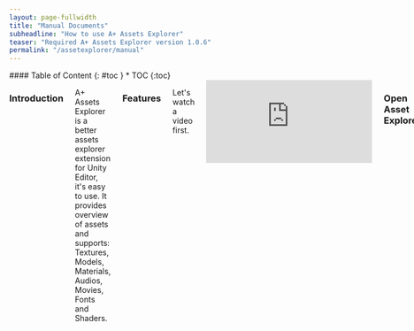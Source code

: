 ```yaml
---
layout: page-fullwidth
title: "Manual Documents"
subheadline: "How to use A+ Assets Explorer"
teaser: "Required A+ Assets Explorer version 1.0.6"
permalink: "/assetexplorer/manual"
---
```

<div class="row">
<div class="medium-4 medium-push-8 columns" markdown="1">
<div class="panel radius" markdown="1">
#### Table of Content 
{: #toc }
* TOC
{:toc}
</div>
</div><!-- /.medium-4.columns -->

<div class="medium-8 medium-pull-4 columns" markdown="1">

### Introduction

A+ Assets Explorer is a better assets explorer extension for Unity Editor, it's easy to use. It provides overview of assets and supports: Textures, Models, Materials, Audios, Movies, Fonts and Shaders.

### Features 

Let's watch a video first.
<div class="flex-video">
  <iframe src="https://www.youtube.com/embed/2iDS5gJdwWE" frameborder="0" allowfullscreen></iframe>
</div>

### Open Asset Explorer

Select the __Assets Explorer__ menu item from the __A+ Assets Explorer__ menu in Unity Editor, or press shortcut __Cmd + SHIFT + W__ in macOS (i.e. OSX) or __Ctrl + SHIFT + W__ on Windows.

#### Find unused assets

Select the __Find unused assets__ menu item from the __A+ Assets Explorer__ menu in Unity Editor, press __Ok__ in pop up dialog.

#### Assets overview report

Click the __Overview__ Tab in Assets Explorer window. __NOTICE:__ the report will show only after we have alreay trigger a build from Unity Editor.

#### Locate assets in Unity

There are two scenarios:

* __Double click a row__ will ping the asset in Project Window of Unity Editor
* __Select the checkbox of rows (one or more)__ and then __click the `Location` button__ in the Assets Explorer Window

#### Customize table headers

1. Open the setting dialog by __Click the `Columns` button__ in the Assets Explorer Window
2. Check/uncheck the checkbox of each header will make it show/hide

If you want to restore the default header settings, just __click the `Restore Default Header Settings` button__.

#### Refresh table

Click the `Refresh` button in the Assets Explorer Window

#### Delete assets

Select the assets you want to delete by check the CheckBox of the rows and __Click the `Remove` button__ in the Assets Explorer Window.

### Table Headers

Below headers are support by A+ Assets Explorer currently. If you need more, welcome to send [email](mailto:amlovey@qq.com) to me.

#### Textures

Headers | Comments 
--- | ---
Name | File name of texture file 
FileSize |
StorageSize |
MaxSize |
TextureFormat |
R&W | Whether ReadWrite or not
MM | Whether MipMap enabled or not
Type | Texture type
Width |
Height |
File Path |
Unused | 


#### Models

Headers | Comments 
--- | ---
Name | File name of texture file 
FileSize | 
VertexCount |
Tris | 
ScaleFactor |
MeshCompression |
OptimizeMesh |
File Path |
Unused |

#### Audios

Headers | Comments 
--- | ---
Name | File name of texture file 
ImportedSize |
FileSize |
Ratio |
Frequency |
Compress Format |
Duration |
Quality |
Background |
File path |
Unused |

#### Movies

Headers | Comments 
--- | ---
Name | File name of texture file 
Approx | 
Texture Size |
Quality |
Duration |
File Path |
Unused |

#### Fonts

Headers | Comments 
--- | ---
Name | File name of texture file 
FontNames | 
FileSize |
RenderingMode |
Character |
File Path |
Unused |

#### Materials

Headers | Comments 
--- | ---
Name | File name of texture file 
FileSize | 
Type | 
Shader |
File Path |
Unused |

#### Shaders

Headers | Comments 
--- | ---
Name | Shader name
FileName | 
FileSize |
RenderQueue |
LOD |
VariantsIncluded |
VariantsTotal |
SurfaceShader |
CastShadows |
IgnoreProjector |
DisableBatching |
File Path |
Unused |


</div><!-- /.medium-8.columns -->
</div><!-- /.row -->